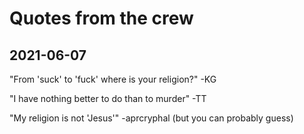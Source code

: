 # Quotes from the crew

## 2021-06-07

"From 'suck' to 'fuck' where is your religion?" -KG

"I have nothing better to do than to murder" -TT

"My religion is not 'Jesus'" -aprcryphal (but you can probably guess)
